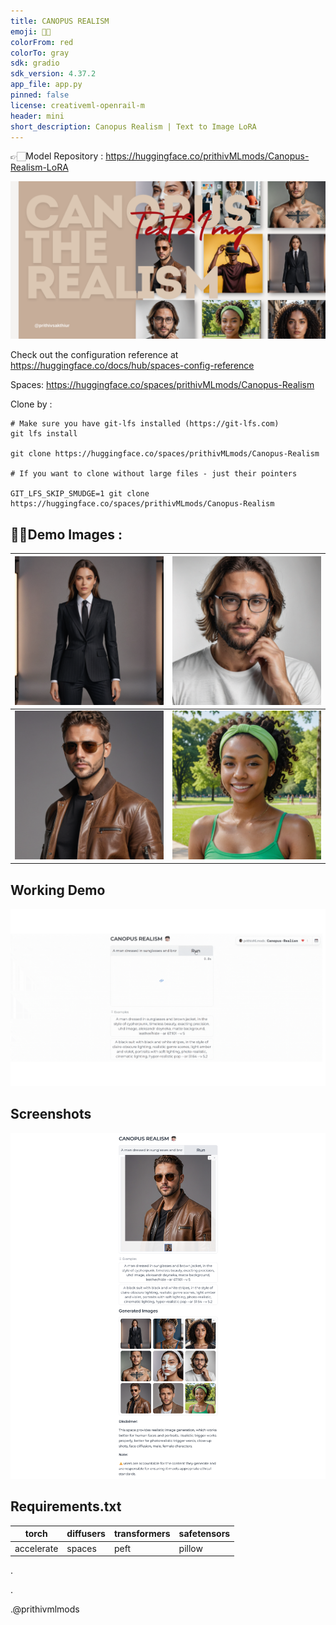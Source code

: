 ```yaml
---
title: CANOPUS REALISM
emoji: 🧒🏻
colorFrom: red
colorTo: gray
sdk: gradio
sdk_version: 4.37.2
app_file: app.py
pinned: false
license: creativeml-openrail-m
header: mini
short_description: Canopus Realism | Text to Image LoRA
---
```


👉🏻Model Repository : https://huggingface.co/prithivMLmods/Canopus-Realism-LoRA

![alt text](files/cover.png)

Check out the configuration reference at https://huggingface.co/docs/hub/spaces-config-reference

Spaces: https://huggingface.co/spaces/prithivMLmods/Canopus-Realism

Clone by : 

    # Make sure you have git-lfs installed (https://git-lfs.com)
    git lfs install
    
    git clone https://huggingface.co/spaces/prithivMLmods/Canopus-Realism
    
    # If you want to clone without large files - just their pointers
    
    GIT_LFS_SKIP_SMUDGE=1 git clone https://huggingface.co/spaces/prithivMLmods/Canopus-Realism


## 🧒🏻Demo Images : 

| ![Image 1](assets/3.png) | ![Image 2](assets/8.png) |
|-------------------------|-------------------------|
| ![Image 3](assets/9.png) | ![Image 4](assets/11.png) |

## Working Demo

![alt text](files/yu.gif)

## Screenshots

![alt text](files/cce.png)

## Requirements.txt


| torch     | diffusers | transformers | safetensors |
|-----------|-----------|--------------|-------------|
| accelerate| spaces    | peft         | pillow      |


.

.

.@prithivmlmods
